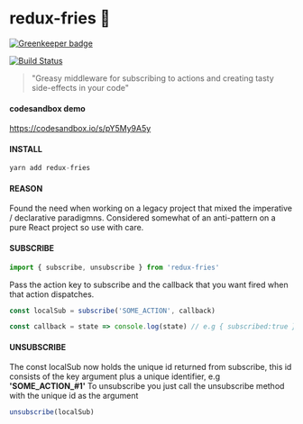 # redux-fries 🍟

[![Greenkeeper badge](https://badges.greenkeeper.io/nicolasdelfino/redux-fries.svg)](https://greenkeeper.io/)

[![Build Status](https://travis-ci.org/nicolasdelfino/redux-fries.svg?branch=master)](https://travis-ci.org/nicolasdelfino/redux-fries)

> "Greasy middleware for subscribing to actions and creating tasty side-effects in your code"

#### codesandbox demo
https://codesandbox.io/s/pY5My9A5y
#### INSTALL
```javascript
yarn add redux-fries
```
#### REASON
Found the need when working on a legacy project that mixed the imperative / declarative paradigmns. Considered somewhat of an anti-pattern on a pure React project so use with care.
#### SUBSCRIBE
```javascript
import { subscribe, unsubscribe } from 'redux-fries'
```
Pass the action key to subscribe and the callback that you want fired when that action dispatches.
```javascript
const localSub = subscribe('SOME_ACTION', callback)
```
```javascript
const callback = state => console.log(state) // e.g { subscribed:true }
```
#### UNSUBSCRIBE
The const localSub now holds the unique id returned from subscribe, this id consists of the key argument plus a unique identifier, e.g **'SOME_ACTION_#1'**
To unsubscribe you just call the unsubscribe method with the unique id as the argument
```javascript
unsubscribe(localSub)
```
